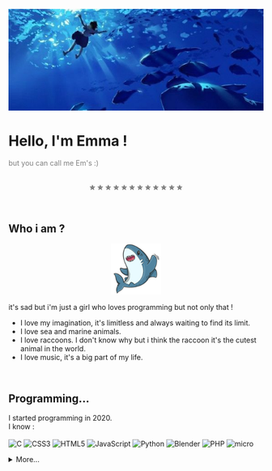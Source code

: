 <p align = "center">
    <img src = img/seabanner.jpg />
</p>

<h1>Hello, I'm Emma !</h1>
<span style = "color: gray;">but you can call me Em's :)</span>

<p align = "center">
<br>
    ✯  ✯  ✯  ✯  ✯  ✯  ✯  ✯  ✯  ✯  ✯  ✯ 
</p>
<br> 
<h2> Who i am ?</h2>

<p align = "center">
  <img src = "img/cute-shark-cartoon.png" width="100" height="100" />
</p>
  
it's sad but i'm just a girl who loves programming but not only that !

- I love my imagination, it's limitless and always waiting to find its limit.
- I love sea and marine animals.
- I love raccoons. I don't know why but i think the raccoon it's the cutest animal in the world.
- I love music, it's a big part of my life.

<br>

<h2> Programming...</h2>

I started programming in 2020.
<br>
I know :
<br> <br>
![C](https://img.shields.io/badge/c-%2300599C.svg?style=for-the-badge&logo=c&logoColor=white) ![CSS3](https://img.shields.io/badge/css3-%231572B6.svg?style=for-the-badge&logo=css3&logoColor=white) ![HTML5](https://img.shields.io/badge/html5-%23E34F26.svg?style=for-the-badge&logo=html5&logoColor=white) ![JavaScript](https://img.shields.io/badge/javascript-%23323330.svg?style=for-the-badge&logo=javascript&logoColor=%23F7DF1E) ![Python](https://img.shields.io/badge/python-3670A0?style=for-the-badge&logo=python&logoColor=ffdd54) ![Blender](https://img.shields.io/badge/blender-%23F5792A.svg?style=for-the-badge&logo=blender&logoColor=white) ![PHP](https://img.shields.io/badge/PHP-777BB4?style=for-the-badge&logo=php&logoColor=white) ![micro](https://img.shields.io/badge/micro:bit-00ED00?style=for-the-badge&logo=micro:bit&logoColor=white) 

<details>
  <summary>More...</summary>
  [![Anurag's GitHub stats](https://github-readme-stats.vercel.app/api?username=Emmaaaaaaaaaaaaaaaaaaaaaaa)](https://github.com/anuraghazra/github-readme-stats)
</details>
